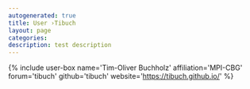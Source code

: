 ```yaml
---
autogenerated: true
title: User ›Tibuch
layout: page
categories: 
description: test description
---
```


{% include user-box name='Tim-Oliver Buchholz' affiliation='MPI-CBG' forum='tibuch' github='tibuch' website='https://tibuch.github.io/' %}
